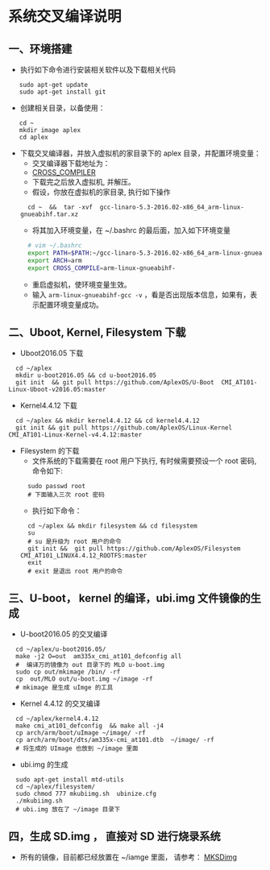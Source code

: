 # 系统交叉编译说明

## 一、环境搭建

* 执行如下命令进行安装相关软件以及下载相关代码
````shell
   sudo apt-get update
   sudo apt-get install git
````
* 创建相关目录，以备使用：
````shell
   cd ~
   mkdir image aplex
   cd aplex
````
* 下载交叉编译器，并放入虚拟机的家目录下的 aplex 目录，并配置环境变量：
    * 交叉编译器下载地址为：
  	* [CROSS_COMPILER](https://releases.linaro.org/components/toolchain/binaries/5.3-2016.02/arm-linux-gnueabihf/gcc-linaro-5.3-2016.02-x86_64_arm-linux-gnueabihf.tar.xz)
    * 下载完之后放入虚拟机, 并解压。
    * 假设，你放在虚拟机的家目录, 执行如下操作
    ```shell
      cd ~  &&  tar -xvf  gcc-linaro-5.3-2016.02-x86_64_arm-linux-gnueabihf.tar.xz
    ```
    * 将其加入环境变量，在 ~/.bashrc 的最后面，加入如下环境变量
    ```sh
      # vim ~/.bashrc
      export PATH=$PATH:~/gcc-linaro-5.3-2016.02-x86_64_arm-linux-gnueabihf/bin/
      export ARCH=arm
      export CROSS_COMPILE=arm-linux-gnueabihf-
    ```
    * 重启虚拟机，使环境变量生效。
    * 输入 `arm-linux-gnueabihf-gcc -v` ，看是否出现版本信息，如果有，表示配置环境变量成功。

## 二、Uboot, Kernel, Filesystem 下载
* Uboot2016.05 下载
```shell
  cd ~/aplex
  mkdir u-boot2016.05 && cd u-boot2016.05
  git init  && git pull https://github.com/AplexOS/U-Boot  CMI_AT101-Linux-Uboot-v2016.05:master
```
* Kernel4.4.12 下载
```shell
  cd ~/aplex && mkdir kernel4.4.12 && cd kernel4.4.12
  git init && git pull https://github.com/AplexOS/Linux-Kernel  CMI_AT101-Linux-Kernel-v4.4.12:master
```

* Filesystem 的下载
  *  文件系统的下载需要在 root 用户下执行, 有时候需要预设一个 root 密码, 命令如下:
  ```shell
    sudo passwd root
    # 下面输入三次 root 密码
  ```
  * 执行如下命令：
  ```shell
    cd ~/aplex && mkdir filesystem && cd filesystem
    su
    # su 是升级为 root 用户的命令
    git init &&  git pull https://github.com/AplexOS/Filesystem  CMI_AT101_LINUX4.4.12_ROOTFS:master
    exit
    # exit 是退出 root 用户的命令
  ```

## 三、U-boot， kernel 的编译，ubi.img 文件镜像的生成
*  U-boot2016.05 的交叉编译
```shell
  cd ~/aplex/u-boot2016.05/
  make -j2 O=out  am335x_cmi_at101_defconfig all
  #  编译万的镜像为 out 目录下的 MLO u-boot.img
  sudo cp out/mkimage /bin/ -rf
  cp  out/MLO out/u-boot.img ~/image -rf
  # mkimage 是生成 uImge 的工具
```
* Kernel 4.4.12 的交叉编译
```shell
  cd ~/aplex/kernel4.4.12
  make cmi_at101_defconfig  && make all -j4
  cp arch/arm/boot/uImage ~/image/ -rf
  cp arch/arm/boot/dts/am335x-cmi_at101.dtb  ~/image/ -rf
  # 将生成的 UImage 也放到 ~/image 里面
```
* ubi.img 的生成
```shell
  sudo apt-get install mtd-utils
  cd ~/aplex/filesystem/
  sudo chmod 777 mkubiimg.sh  ubinize.cfg
  ./mkubiimg.sh
  # ubi.img 放在了 ~/image 目录下
```
## 四，生成 SD.img ， 直接对 SD 进行烧录系统
* 所有的镜像，目前都已经放置在 ~/iamge 里面， 请参考：
  [MKSDimg](MkSDimg.md)
